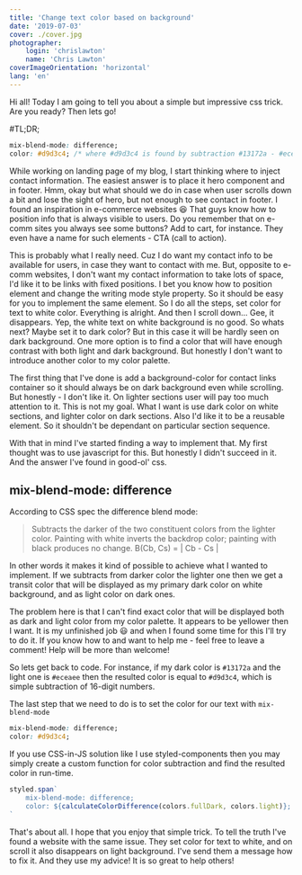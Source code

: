 ```yaml
---
title: 'Change text color based on background'
date: '2019-07-03'
cover: ./cover.jpg
photographer:
    login: 'chrislawton'
    name: 'Chris Lawton'
coverImageOrientation: 'horizontal'
lang: 'en'
---
```


Hi all! Today I am going to tell you about a simple but impressive css trick. Are you ready? Then lets go!

#TL;DR;

```css
mix-blend-mode: difference;
color: #d9d3c4; /* where #d9d3c4 is found by subtraction #13172a - #eceaee */
```

While working on landing page of my blog, I start thinking where to inject contact information. The easiest answer is to place it hero component and in footer. Hmm, okay but what should we do in case when user scrolls down a bit and lose the sight of hero, but not enough to see contact in footer. I found an inspiration in e-commerce websites 😆 That guys know how to position info that is always visible to users. Do you remember that on e-comm sites you always see some buttons? Add to cart, for instance. They even have a name for such elements - CTA (call to action).

This is probably what I really need. Cuz I do want my contact info to be available for users, in case they want to contact with me. But, opposite to e-comm websites, I don't want my contact information to take lots of space, I'd like it to be links with fixed positions. I bet you know how to position element and change the writing mode style property. So it should be easy for you to implement the same element. So I do all the steps, set color for text to white color. Everything is alright. And then I scroll down... Gee, it disappears. Yep, the white text on white background is no good. So whats next? Maybe set it to dark color? But in this case it will be hardly seen on dark background. One more option is to find a color that will have enough contrast with both light and dark background. But honestly I don't want to introduce another color to my color palette.

The first thing that I've done is add a background-color for contact links container so it should always be on dark background even while scrolling. But honestly - I don't like it. On lighter sections user will pay too much attention to it. This is not my goal. What I want is use dark color on white sections, and lighter color on dark sections. Also I'd like it to be a reusable element. So it shouldn't be dependant on particular section sequence.

With that in mind I've started finding a way to implement that. My first thought was to use javascript for this. But honestly I didn't succeed in it. And the answer I've found in good-ol' css.

## mix-blend-mode: difference

According to CSS spec the difference blend mode:

> Subtracts the darker of the two constituent colors from the lighter color. Painting with white inverts the backdrop color; painting with black produces no change. B(Cb, Cs) = | Cb - Cs |

In other words it makes it kind of possible to achieve what I wanted to implement. If we subtracts from darker color the lighter one then we get a transit color that will be displayed as my primary dark color on white background, and as light color on dark ones.

The problem here is that I can't find exact color that will be displayed both as dark and light color from my color palette. It appears to be yellower then I want. It is my unfinished job 😃 and when I found some time for this I'll try to do it. If you know how to and want to help me - feel free to leave a comment! Help will be more than welcome!

So lets get back to code. For instance, if my dark color is `#13172a` and the light one is `#eceaee` then the resulted color is equal to `#d9d3c4`, which is simple subtraction of 16-digit numbers.

The last step that we need to do is to set the color for our text with `mix-blend-mode`

```css
mix-blend-mode: difference;
color: #d9d3c4;
```

If you use CSS-in-JS solution like I use styled-components then you may simply create a custom function for color subtraction and find the resulted color in run-time.

```js
styled.span`
    mix-blend-mode: difference;
    color: ${calculateColorDifference(colors.fullDark, colors.light)};
`
```

That's about all. I hope that you enjoy that simple trick. To tell the truth I've found a website with the same issue. They set color for text to white, and on scroll it also disappears on light background. I've send them a message how to fix it. And they use my advice! It is so great to help others!
